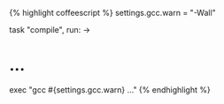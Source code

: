 {% highlight coffeescript %}
settings.gcc.warn = "-Wall"

task "compile", run: ->
  # ...
  exec "gcc #{settings.gcc.warn} ..."
{% endhighlight %}
